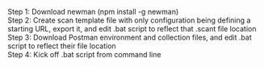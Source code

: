 Step 1:  Download newman (npm install -g newman)
<br>
Step 2:  Create scan template file with only configuration being defining a starting URL, export it, and edit .bat script to reflect that .scant file location
<br>
Step 3:  Download Postman environment and collection files, and edit .bat script to reflect their file location
<br>
Step 4:  Kick off .bat script from command line
<br>
